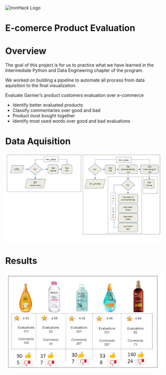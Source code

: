 ![IronHack Logo](https://s3-eu-west-1.amazonaws.com/ih-materials/uploads/upload_d5c5793015fec3be28a63c4fa3dd4d55.png)

# E-comerce Product Evaluation

# Overview

The goal of this project is for us to practice what we have learned in the Intermediate Python and Data Engineering chapter of the program. 

We worked on building a pipeline to automate all process from data aquisition to the final visualization.

Evaluate Garnier’s product   customers evaluation over e-commerce

* Identify better evaluated products
* Classify commentaries over good and bad
* Product most bought together
* Identify most used words over good and bad evaluations

# Data Aquisition

<img src="./image/Data_scrapping_flow.PNG" alt="Data flow" width="500"/>

# Results

<img src="./image/results.PNG" alt="Data flow" width="500"/>
